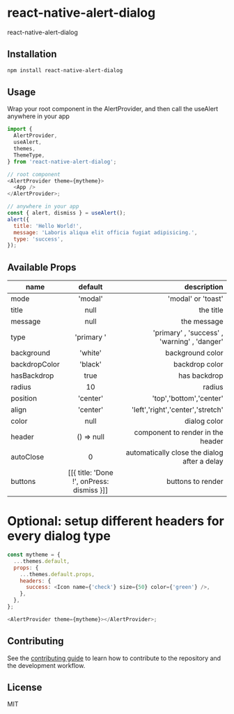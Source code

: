 # react-native-alert-dialog

react-native-alert-dialog

## Installation

```sh
npm install react-native-alert-dialog
```

## Usage

Wrap your root component in the AlertProvider, and then call the useAlert anywhere in your app

```js
import {
  AlertProvider,
  useAlert,
  themes,
  ThemeType,
} from 'react-native-alert-dialog';

// root component
<AlertProvider theme={mytheme}>
  <App />
</AlertProvider>;

// anywhere in your app
const { alert, dismiss } = useAlert();
alert({
  title: 'Hello World!',
  message: 'Laboris aliqua elit officia fugiat adipisicing.',
  type: 'success',
});
```

## Available Props

| name          |                  default                  |                                  description |
| ------------- | :---------------------------------------: | -------------------------------------------: |
| mode          |                  'modal'                  |                           'modal' or 'toast' |
| title         |                   null                    |                                    the title |
| message       |                   null                    |                                  the message |
| type          |                'primary '                 | 'primary' , 'success' , 'warning' , 'danger' |
| background    |                  'white'                  |                             background color |
| backdropColor |                  'black'                  |                               backdrop color |
| hasBackdrop   |                   true                    |                                 has backdrop |
| radius        |                    10                     |                                       radius |
| position      |                 'center'                  |                      'top','bottom','center' |
| align         |                 'center'                  |            'left','right','center','stretch' |
| color         |                   null                    |                                 dialog color |
| header        |                () => null                 |            component to render in the header |
| autoClose     |                     0                     | automatically close the dialog after a delay |
| buttons       | [[{ title: 'Done !', onPress: dismiss }]] |                            buttons to render |

# Optional: setup different headers for every dialog type

```js
const mytheme = {
  ...themes.default,
  props: {
    ...themes.default.props,
    headers: {
      success: <Icon name={'check'} size={50} color={'green'} />,
    },
  },
};

<AlertProvider theme={mytheme}></AlertProvider>;
```

## Contributing

See the [contributing guide](CONTRIBUTING.md) to learn how to contribute to the repository and the development workflow.

## License

MIT
